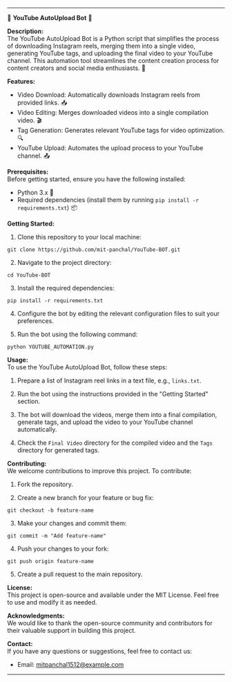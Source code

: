 
---

🚀 **YouTube AutoUpload Bot** 🎥

**Description:**  
The YouTube AutoUpload Bot is a Python script that simplifies the process of downloading Instagram reels, merging them into a single video, generating YouTube tags, and uploading the final video to your YouTube channel. This automation tool streamlines the content creation process for content creators and social media enthusiasts. 🤖

**Features:**  
- Video Download: Automatically downloads Instagram reels from provided links. 📥
- Video Editing: Merges downloaded videos into a single compilation video. 🎬
- Tag Generation: Generates relevant YouTube tags for video optimization. 🔍
- YouTube Upload: Automates the upload process to your YouTube channel. 📤

**Prerequisites:**  
Before getting started, ensure you have the following installed:

- Python 3.x 🐍
- Required dependencies (install them by running `pip install -r requirements.txt`) 📦

**Getting Started:**

1. Clone this repository to your local machine:

```shell
git clone https://github.com/mit-panchal/YouTube-BOT.git
```

2. Navigate to the project directory:

```shell
cd YouTube-BOT
```

3. Install the required dependencies:

```shell
pip install -r requirements.txt
```

4. Configure the bot by editing the relevant configuration files to suit your preferences.

5. Run the bot using the following command:

```shell
python YOUTUBE_AUTOMATION.py
```

**Usage:**  
To use the YouTube AutoUpload Bot, follow these steps:

1. Prepare a list of Instagram reel links in a text file, e.g., `links.txt`.

2. Run the bot using the instructions provided in the "Getting Started" section.

3. The bot will download the videos, merge them into a final compilation, generate tags, and upload the video to your YouTube channel automatically.

4. Check the `Final Video` directory for the compiled video and the `Tags` directory for generated tags.

**Contributing:**  
We welcome contributions to improve this project. To contribute:

1. Fork the repository.

2. Create a new branch for your feature or bug fix:

```shell
git checkout -b feature-name
```

3. Make your changes and commit them:

```shell
git commit -m "Add feature-name"
```

4. Push your changes to your fork:

```shell
git push origin feature-name
```

5. Create a pull request to the main repository.

**License:**  
This project is open-source and available under the MIT License. Feel free to use and modify it as needed.

**Acknowledgments:**  
We would like to thank the open-source community and contributors for their valuable support in building this project.

**Contact:**  
If you have any questions or suggestions, feel free to contact us:

- Email: mitpanchal1512@example.com

---
